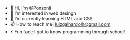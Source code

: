 - 👋 Hi, I’m @Ponzonii
- 👀 I’m interested in web desingn
- 🌱 I’m currently learning HTML and CSS
- 📫 How to reach me: luizgalhardolh@gmail.com
- ⚡ Fun fact: I got to know programming through school!


